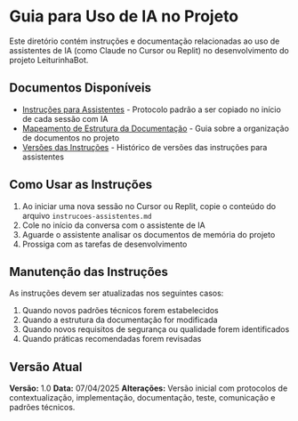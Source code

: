 # Guia para Uso de IA no Projeto

Este diretório contém instruções e documentação relacionadas ao uso de assistentes de IA (como Claude no Cursor ou Replit) no desenvolvimento do projeto LeiturinhaBot.

## Documentos Disponíveis

- [Instruções para Assistentes](./instrucoes-assistentes.md) - Protocolo padrão a ser copiado no início de cada sessão com IA
- [Mapeamento de Estrutura da Documentação](./mapeamento-estrutura-docs.md) - Guia sobre a organização de documentos no projeto
- [Versões das Instruções](./historico-instrucoes.md) - Histórico de versões das instruções para assistentes

## Como Usar as Instruções

1. Ao iniciar uma nova sessão no Cursor ou Replit, copie o conteúdo do arquivo `instrucoes-assistentes.md`
2. Cole no início da conversa com o assistente de IA
3. Aguarde o assistente analisar os documentos de memória do projeto
4. Prossiga com as tarefas de desenvolvimento

## Manutenção das Instruções

As instruções devem ser atualizadas nos seguintes casos:

1. Quando novos padrões técnicos forem estabelecidos
2. Quando a estrutura da documentação for modificada
3. Quando novos requisitos de segurança ou qualidade forem identificados
4. Quando práticas recomendadas forem revisadas

## Versão Atual

**Versão:** 1.0
**Data:** 07/04/2025
**Alterações:** Versão inicial com protocolos de contextualização, implementação, documentação, teste, comunicação e padrões técnicos.